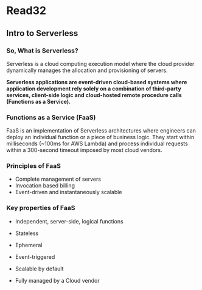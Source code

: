 # Read32

## Intro to Serverless

### So, What is Serverless?

Serverless is a cloud computing execution model where the cloud provider dynamically manages the allocation and provisioning of servers.

**Serverless applications are event-driven cloud-based systems where application development rely solely on a combination of third-party services, client-side logic and cloud-hosted remote procedure calls (Functions as a Service).**

### Functions as a Service (FaaS)

FaaS is an implementation of Serverless architectures where engineers can deploy an individual function or a piece of business logic. They start within milliseconds (~100ms for AWS Lambda) and process individual requests within a 300-second timeout imposed by most cloud vendors.

### Principles of FaaS

- Complete management of servers
- Invocation based billing
- Event-driven and instantaneously scalable

### Key properties of FaaS

- Independent, server-side, logical functions

- Stateless

- Ephemeral

- Event-triggered

- Scalable by default

- Fully managed by a Cloud vendor
